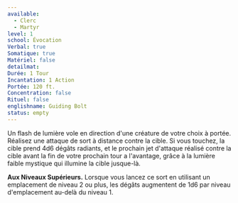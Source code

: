 ```yaml
---
available:
  - Clerc
  - Martyr
level: 1
school: Évocation
Verbal: true
Somatique: true
Matériel: false
detailmat:
Durée: 1 Tour
Incantation: 1 Action
Portée: 120 ft.
Concentration: false
Rituel: false
englishname: Guiding Bolt
status: empty
---
```

Un flash de lumière vole en direction d'une créature de votre choix à portée. Réalisez une attaque de sort à distance contre la cible. Si vous touchez, la cible prend 4d6 dégâts radiants, et le prochain jet d'attaque réalisé contre la cible avant la fin de votre prochain tour a l'avantage, grâce à la lumière faible mystique qui illumine la cible jusque-là.

**Aux Niveaux Supérieurs.** Lorsque vous lancez ce sort en utilisant un emplacement de niveau 2 ou plus, les dégâts augmentent de 1d6 par niveau d'emplacement au-delà du niveau 1.
